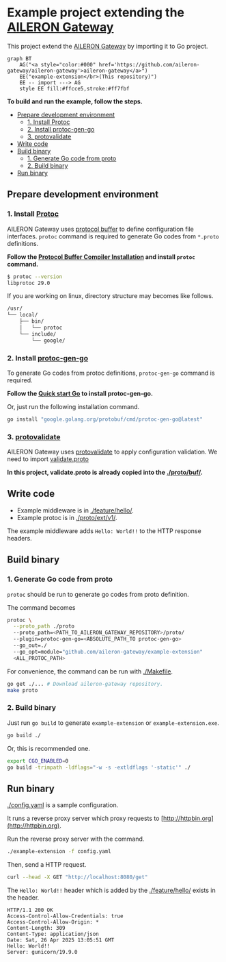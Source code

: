 # Example project extending the [AILERON Gateway](https://github.com/aileron-gateway/aileron-gateway) <!-- omit in toc -->

This project extend the [AILERON Gateway](https://github.com/aileron-gateway/aileron-gateway) by importing it to Go project.

```mermaid
graph BT
    AG("<a style="color:#000" href='https://github.com/aileron-gateway/aileron-gateway'>aileron-gateway</a>")
    EE("example-extension</br>(This repository)")
    EE -- import ---> AG
    style EE fill:#ffcce5,stroke:#ff7fbf
```

**To build and run the example, follow the steps.**

- [Prepare development environment](#prepare-development-environment)
  - [1. Install Protoc](#1-install-protoc)
  - [2. Install protoc-gen-go](#2-install-protoc-gen-go)
  - [3. protovalidate](#3-protovalidate)
- [Write code](#write-code)
- [Build binary](#build-binary)
  - [1. Generate Go code from proto](#1-generate-go-code-from-proto)
  - [2. Build binary](#2-build-binary)
- [Run binary](#run-binary)

## Prepare development environment

### 1. Install [Protoc](https://github.com/protocolbuffers/protobuf)

AILERON Gateway uses [protocol buffer](https://github.com/protocolbuffers/protobuf) to define configuration file interfaces.
`protoc` command is required to generate Go codes from `*.proto` definitions.

**Follow the [Protocol Buffer Compiler Installation](https://protobuf.dev/installation/) and install `protoc` command.**

```bash
$ protoc --version
libprotoc 29.0
```

If you are working on linux, directory structure may becomes like follows.

```txt
/usr/
└── local/
    ├── bin/
    │   └── protoc
    └── include/
        └── google/
```

### 2. Install [protoc-gen-go](https://pkg.go.dev/google.golang.org/protobuf)

To generate Go codes from protoc definitions, `protoc-gen-go` command is required.

**Follow the [Quick start Go](https://grpc.io/docs/languages/go/quickstart/) to install protoc-gen-go.**

Or, just run the following installation command.

```bash
go install "google.golang.org/protobuf/cmd/protoc-gen-go@latest"
```

### 3. [protovalidate](https://github.com/bufbuild/protovalidate)

AILERON Gateway uses [protovalidate](https://github.com/bufbuild/protovalidate) to apply configuration validation.
We need to import [validate.proto](https://github.com/bufbuild/protovalidate/blob/main/proto/protovalidate/buf/validate/validate.proto)

**In this project, validate.proto is already copied into the [./proto/buf/](./proto/buf/).**

## Write code

- Example middleware is in [./feature/hello/](./feature/hello/).
- Example protoc is in [./proto/ext/v1/](./proto/ext/v1/).

The example middleware adds `Hello: World!!` to the HTTP response headers.

## Build binary

### 1. Generate Go code from proto

`protoc` should be run to generate go codes from proto definition.

The command becomes

```bash
protoc \
  --proto_path ./proto
  --proto_path=<PATH_TO_AILERON_GATEWAY_REPOSITORY>/proto/
  --plugin=protoc-gen-go=<ABSOLUTE_PATH_TO protoc-gen-go>
  --go_out=./
  --go_opt=module="github.com/aileron-gateway/example-extension"
  <ALL_PROTOC_PATH>
```

For convenience, the command can be run with [./Makefile](./Makefile).

```bash
go get ./... # Download aileron-gateway repository.
make proto
```

### 2. Build binary

Just run `go build` to generate `example-extension` or `example-extension.exe`.

```bash
go build ./
```

Or, this is recommended one.

```bash
export CGO_ENABLED=0
go build -trimpath -ldflags="-w -s -extldflags '-static'" ./
```

## Run binary

[./config.yaml](./config.yaml) is a sample configuration.

It runs a reverse proxy server which proxy requests to [http://httpbin.org](http://httpbin.org).

Run the reverse proxy server with the command.

```sh
./example-extension -f config.yaml
```

Then, send a HTTP request.

```sh
curl --head -X GET "http://localhost:8080/get"
```

The `Hello: World!!` header which is added by the [./feature/hello/](./feature/hello/) exists in the header.

```text
HTTP/1.1 200 OK
Access-Control-Allow-Credentials: true
Access-Control-Allow-Origin: *
Content-Length: 309
Content-Type: application/json
Date: Sat, 26 Apr 2025 13:05:51 GMT
Hello: World!!
Server: gunicorn/19.9.0
```
